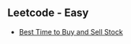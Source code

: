 ## Leetcode - Easy
- [Best Time to Buy and Sell Stock](https://leetcode.com/problems/best-time-to-buy-and-sell-stock/description/)